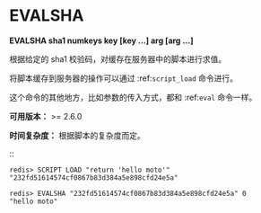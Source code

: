 # EVALSHA


**EVALSHA sha1 numkeys key [key ...] arg [arg ...]**

根据给定的 sha1 校验码，对缓存在服务器中的脚本进行求值。

将脚本缓存到服务器的操作可以通过 :ref:`script_load` 命令进行。

这个命令的其他地方，比如参数的传入方式，都和 :ref:`eval` 命令一样。

**可用版本：**
    >= 2.6.0

**时间复杂度：**
    根据脚本的复杂度而定。

::

    redis> SCRIPT LOAD "return 'hello moto'"
    "232fd51614574cf0867b83d384a5e898cfd24e5a"

    redis> EVALSHA "232fd51614574cf0867b83d384a5e898cfd24e5a" 0
    "hello moto"
